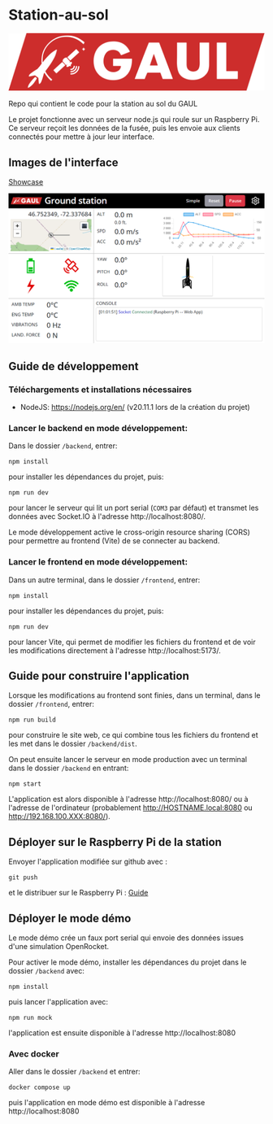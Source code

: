 # Station-au-sol

![GAUL Banner](doc/logo-full.webp)

Repo qui contient le code pour la station au sol du GAUL

Le projet fonctionne avec un serveur node.js qui roule sur un Raspberry Pi. Ce serveur reçoit les données de la fusée, puis les envoie aux clients connectés pour mettre à jour leur interface.

## Images de l'interface

[Showcase](doc/showcase/showcase.md)

![Interface 1](doc/showcase/interface-1.png)

## Guide de développement

### Téléchargements et installations nécessaires

- NodeJS: https://nodejs.org/en/ (v20.11.1 lors de la création du projet)

### Lancer le backend en mode développement:

Dans le dossier `/backend`, entrer:

```shell
npm install
```

pour installer les dépendances du projet, puis:

```shell
npm run dev
```

pour lancer le serveur qui lit un port serial (`COM3` par défaut) et transmet les données avec Socket.IO à l'adresse http://localhost:8080/.

Le mode développement active le cross-origin resource sharing (CORS) pour permettre au frontend (Vite) de se connecter au backend.

### Lancer le frontend en mode développement:

Dans un autre terminal, dans le dossier `/frontend`, entrer:

```shell
npm install
```

pour installer les dépendances du projet, puis:

```shell
npm run dev
```

pour lancer Vite, qui permet de modifier les fichiers du frontend et de voir les modifications directement à l'adresse http://localhost:5173/.

## Guide pour construire l'application

Lorsque les modifications au frontend sont finies, dans un terminal, dans le dossier `/frontend`, entrer:

```shell
npm run build
```

pour construire le site web, ce qui combine tous les fichiers du frontend et les met dans le dossier `/backend/dist`.

On peut ensuite lancer le serveur en mode production avec un terminal dans le dossier `/backend` en entrant:

```shell
npm start
```

L'application est alors disponible à l'adresse http://localhost:8080/ ou à l'adresse de l'ordinateur (probablement http://HOSTNAME.local:8080 ou http://192.168.100.XXX:8080/).

## Déployer sur le Raspberry Pi de la station

Envoyer l'application modifiée sur github avec :

```shell
git push
```

et le distribuer sur le Raspberry Pi : [Guide](doc/raspberrypi-config.md)

## Déployer le mode démo

Le mode démo crée un faux port serial qui envoie des données issues d'une simulation OpenRocket.

Pour activer le mode démo, installer les dépendances du projet dans le dossier `/backend` avec:

```shell
npm install
```

puis lancer l'application avec:

```shell
npm run mock
```

l'application est ensuite disponible à l'adresse http://localhost:8080

### Avec docker

Aller dans le dossier `/backend` et entrer:

```shell
docker compose up
```

puis l'application en mode démo est disponible à l'adresse http://localhost:8080
